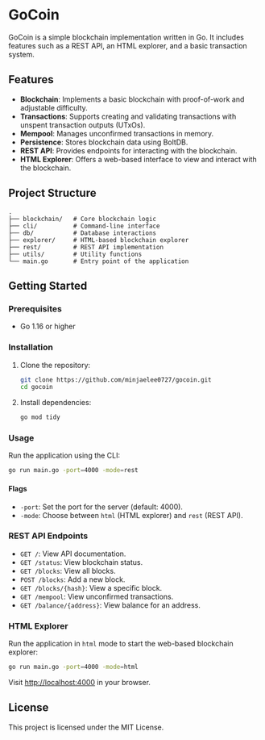 
# GoCoin

GoCoin is a simple blockchain implementation written in Go. It includes features such as a REST API, an HTML explorer, and a basic transaction system.

## Features

- **Blockchain**: Implements a basic blockchain with proof-of-work and adjustable difficulty.
- **Transactions**: Supports creating and validating transactions with unspent transaction outputs (UTxOs).
- **Mempool**: Manages unconfirmed transactions in memory.
- **Persistence**: Stores blockchain data using BoltDB.
- **REST API**: Provides endpoints for interacting with the blockchain.
- **HTML Explorer**: Offers a web-based interface to view and interact with the blockchain.

## Project Structure

```
.
├── blockchain/   # Core blockchain logic
├── cli/          # Command-line interface
├── db/           # Database interactions
├── explorer/     # HTML-based blockchain explorer
├── rest/         # REST API implementation
├── utils/        # Utility functions
└── main.go       # Entry point of the application
```

## Getting Started

### Prerequisites

- Go 1.16 or higher

### Installation

1. Clone the repository:

    ```sh
    git clone https://github.com/minjaelee0727/gocoin.git
    cd gocoin
    ```

2. Install dependencies:

    ```sh
    go mod tidy
    ```

### Usage

Run the application using the CLI:

```sh
go run main.go -port=4000 -mode=rest
```

#### Flags

- `-port`: Set the port for the server (default: 4000).
- `-mode`: Choose between `html` (HTML explorer) and `rest` (REST API).

### REST API Endpoints

- `GET /`: View API documentation.
- `GET /status`: View blockchain status.
- `GET /blocks`: View all blocks.
- `POST /blocks`: Add a new block.
- `GET /blocks/{hash}`: View a specific block.
- `GET /mempool`: View unconfirmed transactions.
- `GET /balance/{address}`: View balance for an address.

### HTML Explorer

Run the application in `html` mode to start the web-based blockchain explorer:

```sh
go run main.go -port=4000 -mode=html
```

Visit [http://localhost:4000](http://localhost:4000) in your browser.

## License

This project is licensed under the MIT License.
